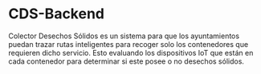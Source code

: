 # CDS-Backend
Colector Desechos Sólidos es un sistema para que los ayuntamientos puedan trazar rutas inteligentes para recoger solo los contenedores que requieren dicho servicio. Esto evaluando los dispositivos IoT que están en cada contenedor para determinar si este posee o no desechos sólidos.
